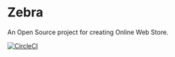 # Zebra

An Open Source project for creating Online Web Store.

[![CircleCI](https://circleci.com/gh/acierto/zebra.svg?style=svg)](https://circleci.com/gh/acierto/zebra)
